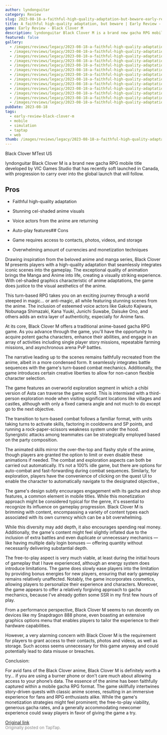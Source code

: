 ```yaml
---
author: lyndonguitar
category: Review
slug: 2023-08-18-a-faithful-high-quality-adaptation-but-beware-early-review-black-clover-m
title: A faithful high-quality adaptation, but beware | Early Review - Black Clover M
game: Early Review - Black Clover M
description: lyndonguitar Black Clover M is a brand new gacha RPG mobile title developed by VIC Games Studio that has recently soft launched in Canada, with progression to carry over into the global launch that will follow.
featured: false
gallery:
  - /images/reviews/legacy/2023-08-18-a-faithful-high-quality-adaptation-but-beware--early-review---black-clover-m-0.avif
  - /images/reviews/legacy/2023-08-18-a-faithful-high-quality-adaptation-but-beware--early-review---black-clover-m-1.avif
  - /images/reviews/legacy/2023-08-18-a-faithful-high-quality-adaptation-but-beware--early-review---black-clover-m-2.avif
  - /images/reviews/legacy/2023-08-18-a-faithful-high-quality-adaptation-but-beware--early-review---black-clover-m-3.avif
  - /images/reviews/legacy/2023-08-18-a-faithful-high-quality-adaptation-but-beware--early-review---black-clover-m-4.avif
  - /images/reviews/legacy/2023-08-18-a-faithful-high-quality-adaptation-but-beware--early-review---black-clover-m-5.avif
  - /images/reviews/legacy/2023-08-18-a-faithful-high-quality-adaptation-but-beware--early-review---black-clover-m-6.avif
  - /images/reviews/legacy/2023-08-18-a-faithful-high-quality-adaptation-but-beware--early-review---black-clover-m-7.avif
  - /images/reviews/legacy/2023-08-18-a-faithful-high-quality-adaptation-but-beware--early-review---black-clover-m-8.avif
  - /images/reviews/legacy/2023-08-18-a-faithful-high-quality-adaptation-but-beware--early-review---black-clover-m-9.avif
  - /images/reviews/legacy/2023-08-18-a-faithful-high-quality-adaptation-but-beware--early-review---black-clover-m-10.avif
  - /images/reviews/legacy/2023-08-18-a-faithful-high-quality-adaptation-but-beware--early-review---black-clover-m-11.avif
  - /images/reviews/legacy/2023-08-18-a-faithful-high-quality-adaptation-but-beware--early-review---black-clover-m-12.avif
pubDate: 2023-08-18
tags:
  - early-review-black-clover-m
  - mobile
  - simulation
  - taptap
  - web
thumb: /images/reviews/legacy/2023-08-18-a-faithful-high-quality-adaptation-but-beware--early-review---black-clover-m-0.avif
---
```


Black Clover MTest US

lyndonguitar
Black Clover M is a brand new gacha RPG mobile title developed by VIC Games Studio that has recently soft launched in Canada, with progression to carry over into the global launch that will follow.




## Pros



- Faithful high-quality adaptation

- Stunning cel-shaded anime visuals

- Voice actors from the anime are returning

- Auto-play features## Cons
- Game requires access to contacts, photos, videos, and storage
- Overwhelming amount of currencies and monetization techniques


Drawing inspiration from the beloved anime and manga series, Black Clover M presents players with a high-quality adaptation that seamlessly integrates iconic scenes into the gameplay. The exceptional quality of animation brings the Manga and Anime into life, creating a visually striking experience. With cel-shaded graphics characteristic of anime adaptations, the game does justice to the visual aesthetics of the anime.

This turn-based RPG takes you on an exciting journey through a world steeped in magic… or anti-magic, all while featuring stunning scenes from the anime. The inclusion of esteemed voice actors like Gakuto Kajiwara, Nobunaga Shimazaki, Kana Yuuki, Junichi Suwabe, Daisuke Ono, and others adds an extra layer of authenticity, especially for Anime fans.

At its core, Black Clover M offers a traditional anime-based gacha RPG game. As you advance through the game, you'll have the opportunity to acquire potent gacha characters, enhance their abilities, and engage in an array of activities including single player story missions, repeatable farming missions, and asynchronous arena PvP battles.

The narrative leading up to the scenes remains faithfully recreated from the anime, albeit in a more condensed form. It seamlessly integrates battle sequences with the game's turn-based combat mechanics. Additionally, the game introduces certain creative liberties to allow for non-canon flexible character selection.

The game features an overworld exploration segment in which a chibi version of Asta can traverse the game world. This is intermixed with a third-person exploration mode when visiting significant locations like villages and castles, although with only a fixed camera angle and not much to do except go to the next objective.

The transition to turn-based combat follows a familiar format, with units taking turns to activate skills, factoring in cooldowns and SP points, and running a rock-paper-scissors weakness system under the hood. Synergistic attacks among teammates can be strategically employed based on the party composition.

The animated skills mirror the over-the-top and flashy style of the anime, though players are granted the option to limit or even disable these animations if needed. The combat and exploration aspects can both be carried out automatically.  It’s not a 100% idle game, but there are options for auto-combat and fast-forwarding during combat sequences. Similarly, for exploration, players have the convenience of clicking on the quest UI to enable the character to automatically navigate to the designated objective.,

The game's design subtly encourages engagement with its gacha and shop features, a common element in mobile titles. While this monetization approach might be considered typical for the genre, it's essential to recognize its influence on gameplay progression. Black Clover M is brimming with content, encompassing a variety of content types each associated with its own currency which can be a bit overwhelming.

While this diversity may add depth, it also encourages spending real money. Additionally, the game's content might feel slightly inflated due to the inclusion of extra battles and even duplicate or unnecessary mechanics — like having multiple daily login bonuses — offering quantity without necessarily delivering substantial depth.

The free-to-play aspect is very much viable, at least during the initial hours of gameplay that I have experienced, although an energy system does introduce limitations. The game does slowly ease players into the limitation by providing bonus energies for new players, ensuring that early gameplay remains relatively unaffected. Notably, the game incorporates cosmetics, allowing players to personalize their experience and characters. Moreover, the game appears to offer a relatively forgiving approach to gacha mechanics, because I’ve already gotten some SSR in my first few hours of play.

From a performance perspective, Black Clover M seems to run decently on devices like my Snapdragon 888 phone, even boasting an extensive graphics options menu that enables players to tailor the experience to their hardware capabilities.

However, a very alarming concern with Black Clover M is the requirement for players to grant access to their contacts, photos and videos, as well as storage. Such access seems unnecessary for this game anyway and could potentially lead to data misuse or breaches.

Conclusion:

For avid fans of the Black Clover anime, Black Clover M is definitely worth a try… if you are using a burner phone or don't care much about allowing access to your phone’s data. The essence of the anime has been faithfully captured within a mobile gacha RPG format. The game skillfully intertwines story-driven quests with classic anime scenes, resulting in an immersive experience for fans and RPG enthusiasts alike. While the game's monetization strategies might feel prominent; the free-to-play viability, generous gacha rates, and a generally accommodating newcomer experience could sway players in favor of giving the game a try.

[Original link](https://www.taptap.io/post/6155373)<br><span style="font-size: 0.95em; color: #888;">Originally posted on TapTap.</span>